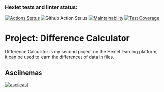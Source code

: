 ### Hexlet tests and linter status:
[![Actions Status](https://github.com/AutumnQR/fullstack-javascript-project-46/actions/workflows/hexlet-check.yml/badge.svg)](https://github.com/AutumnQR/fullstack-javascript-project-46/actions)
![Github Action Status](https://github.com/AutumnQR/fullstack-javascript-project-46/actions/workflows/node.js.yml/badge.svg)
[![Maintainability](https://api.codeclimate.com/v1/badges/4bd168311b87623461cf/maintainability)](https://codeclimate.com/github/AutumnQR/fullstack-javascript-project-46/maintainability)
[![Test Coverage](https://api.codeclimate.com/v1/badges/4bd168311b87623461cf/test_coverage)](https://codeclimate.com/github/AutumnQR/fullstack-javascript-project-46/test_coverage)
# Project: Difference Calculator

Difference Calculator is my second project on the Hexlet learning platform, it can be used to learn the differences of data in files.

## Asciinemas

[![asciicast](https://asciinema.org/a/DFbix71BmVNvnJy83iN7gt5e0.svg)](https://asciinema.org/a/DFbix71BmVNvnJy83iN7gt5e0)
